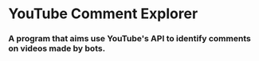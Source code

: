 # YouTube Comment Explorer

### A program that aims use YouTube's API to identify comments on videos made by bots.